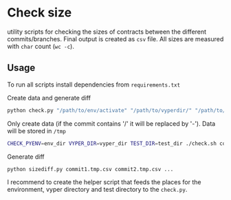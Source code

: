 # Check size
utility scripts for checking the sizes of contracts between the different commits/branches. Final output is created as `csv` file. All sizes are measured with `char` count (`wc -c`).

## Usage
To run all scripts install dependencies from `requirements.txt`

Create data and generate diff
```sh
python check.py "/path/to/env/activate" "/path/to/vyperdir/" "/path/to/tests/" commit1 commit2 ...
```

Only create data (if the commit contains '/' it will be replaced by '-'). Data will be stored in `/tmp`
```sh
CHECK_PYENV=env_dir VYPER_DIR=vyper_dir TEST_DIR=test_dir ./check.sh commit1 commit2 ...
```

Generate diff
```sh
python sizediff.py commit1.tmp.csv commit2.tmp.csv ...
```

I recommend to create the helper script that feeds the places for the environment, vyper directory and test directory to the `check.py`.
